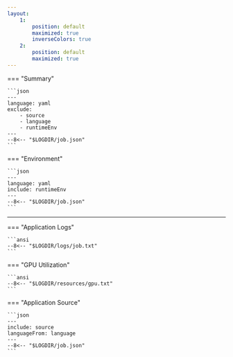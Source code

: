 ```yaml
---
layout:
    1:
        position: default
        maximized: true
        inverseColors: true
    2:
        position: default
        maximized: true
---
```


=== "Summary"

    ```json
    ---
    language: yaml
    exclude:
        - source
        - language
        - runtimeEnv
    ---
    --8<-- "$LOGDIR/job.json"
    ```

=== "Environment"

    ```json
    ---
    language: yaml
    include: runtimeEnv
    ---
    --8<-- "$LOGDIR/job.json"
    ```

---

=== "Application Logs"

    ```ansi
    --8<-- "$LOGDIR/logs/job.txt"
    ```

=== "GPU Utilization"

    ```ansi
    --8<-- "$LOGDIR/resources/gpu.txt"
    ```

=== "Application Source"

    ```json
    ---
    include: source
    languageFrom: language
    ---
    --8<-- "$LOGDIR/job.json"
    ```


<!--
---

# Kubernetes Events

```shell
---
execute: now
maximize: true
outputOnly: true
---
$TAIL $LOGDIR/events/kubernetes.txt
```
-->
